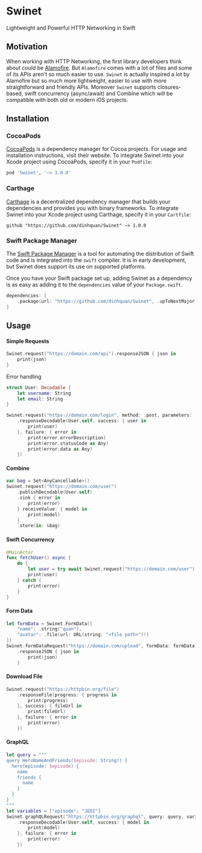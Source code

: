 # Swinet
Lightweight and Powerful HTTP Networking in Swift

## Motivation
When working with HTTP Networking, the first library developers think about could be [Alamofire](https://github.com/Alamofire/Alamofire). But `Alamofire` comes with a lot of files and some of its APIs aren't so much easier to use. `Swinet` is actually inspired a lot by Alamofire but so much more lightweight, easier to use with more straightforward and friendly APIs. Moreover `Swinet` supports closures-based, swift concurrency (async/await) and Combine which will be compatible with both old or modern iOS projects.

## Installation

### CocoaPods

[CocoaPods](https://cocoapods.org) is a dependency manager for Cocoa projects. For usage and installation instructions, visit their website. To integrate Swinet into your Xcode project using CocoaPods, specify it in your `Podfile`:

```ruby
pod 'Swinet', '~> 1.0.0'
```

### Carthage

[Carthage](https://github.com/Carthage/Carthage) is a decentralized dependency manager that builds your dependencies and provides you with binary frameworks. To integrate Swinet into your Xcode project using Carthage, specify it in your `Cartfile`:

```ogdl
github "https://github.com/dinhquan/Swinet" ~> 1.0.0
```

### Swift Package Manager

The [Swift Package Manager](https://swift.org/package-manager/) is a tool for automating the distribution of Swift code and is integrated into the `swift` compiler. It is in early development, but Swinet does support its use on supported platforms.

Once you have your Swift package set up, adding Swinet as a dependency is as easy as adding it to the `dependencies` value of your `Package.swift`.

```swift
dependencies: [
    .package(url: "https://github.com/dinhquan/Swinet", .upToNextMajor(from: "1.0.0"))
]
```

## Usage

#### Simple Requests

```swift
Swinet.request("https://domain.com/api").responseJSON { json in
    print(json)
}
```

Error handling

```swift
struct User: Decodable {
    let username: String
    let email: String
}

Swinet.request("https://domain.com/login", method: .post, parameters: ["username": "test", "password": "test"])
    .responseDecodable(User.self, success: { user in
        print(user)
    }, failure: { error in
        print(error.errorDescription)
        print(error.statusCode as Any)
        print(error.data as Any)
    })
```

#### Combine
```swift
var bag = Set<AnyCancellable>()
Swinet.request("https://domain.com/user")
    .publishDecodable(User.self)
    .sink { error in
        print(error)
    } receiveValue: { model in
        print(model)
    }
    .store(in: &bag)
```

#### Swift Concurrency

```swift
@MainActor
func fetchUser() async {
    do {
        let user = try await Swinet.request("https://domain.com/user").responseDecodable(User.self)
        print(user)
    } catch {
        print(error)
    }
}
```

#### Form Data

```swift
let formData = Swinet.FormData([
    "name": .string("quan"),
    "avatar": .file(url: URL(string: "<file path>")!)
])
Swinet.formDataRequest("https://domain.com/upload", formData: formData)
    .responseJSON { json in
        print(json)
    }
```

#### Download File

```swift
Swinet.request("https://httpbin.org/file")
    .responseFile(progress: { progress in
        print(progress)
    }, success: { fileUrl in
        print(fileUrl)
    }, failure: { error in
        print(error)
    })
```

#### GraphQL

```swift
let query = """
query HeroNameAndFriends($episode: String!) {
  hero(episode: $episode) {
    name
    friends {
      name
    }
  }
}
"""
let variables = ["episode": "JEDI"]
Swinet.graphQLRequest("https://httpbin.org/graphql", query: query, variables: variables)
    .responseDecodable(User.self, success: { model in
        print(model)
    }, failure: { error in
        print(error)
    })
```
